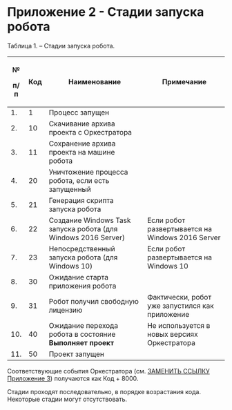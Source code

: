 # Приложение 2 - Стадии запуска робота

Таблица 1. – Стадии запуска робота.

| <p>№</p><p>п/п</p>    | Код | Наименование                                                   | Примечание                                       |
| --------------------- | --- | -------------------------------------------------------------- | ------------------------------------------------ |
| 1.                    | 1   | Процесс запущен                                                |                                                  |
| 2.                    | 10  | Скачивание архива проекта с Оркестратора                       |                                                  |
| 3.                    | 11  | Сохранение архива проекта на машине робота                     |                                                  |
| 4.                    | 20  | Уничтожение процесса робота, если есть запущенный        |                                                  |
| 5.                    | 21  | Генерация скрипта запуска робота                               |                                                  |
| 6.                    | 22  | Создание Windows Task запуска робота (для Windows 2016 Server) | Если робот развертывается на Windows 2016 Server |
| 7.                    | 23  | Непосредственный запуска робота (для Windows 10)               | Если робот развертывается на Windows 10          |
| 8.                    | 30  | Ожидание старта приложения робота                              |                                                  |
| 9.                    | 31  | Робот получил свободную лицензию                               | Фактически, робот уже запустился как приложение                                                |
| 10.                   | 40  | Ожидание перехода робота в состояние **Выполняет проект**      | Не используется в новых версиях Оркестратора                                                 |
| 11.                   | 50  | Проект запущен                                                 |                                                  |

&#x20;

Соответствующие события Оркестратора (см. [ЗАМЕНИТЬ ССЫЛКУ Приложение 3](https://docs.primo-rpa.ru/primo-rpa/orchestrator/appendix/appendix3)) получаются как Код + 8000.

Стадии проходят последовательно, в порядке возрастания кода. Некоторые стадии могут отсутствовать.
